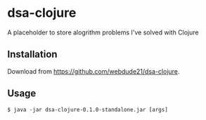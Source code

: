 # dsa-clojure

A placeholder to store alogrithm problems I've solved with Clojure

## Installation

Download from https://github.com/webdude21/dsa-clojure.

## Usage

    $ java -jar dsa-clojure-0.1.0-standalone.jar [args]
